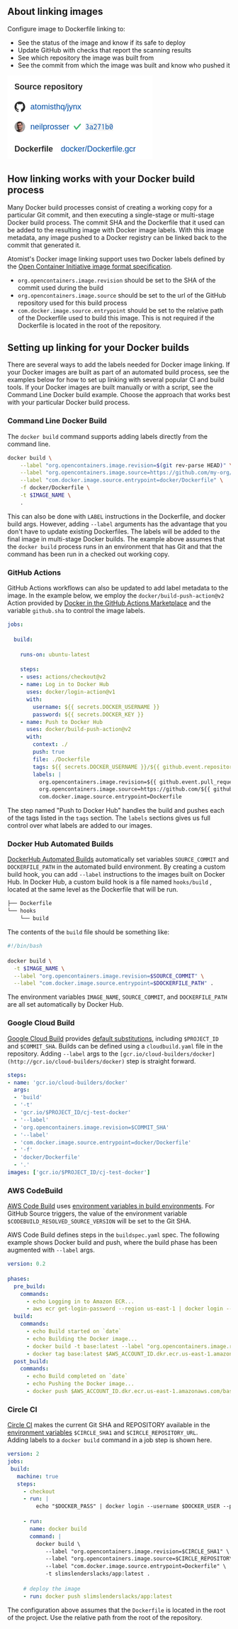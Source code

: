## About linking images

Configure image to Dockerfile linking to:

- See the status of the image and know if its safe to deploy
- Update GitHub with checks that report the scanning results
- See which repository the image was built from
- See the commit from which the image was built and know who pushed it

![Image Linked Status](img/linked-status.png)

## How linking works with your Docker build process

Many Docker build processes consist of creating a working copy for a particular Git commit, and then executing a single-stage or multi-stage Docker build process.  The commit SHA and the Dockerfile that it used can be added to the resulting image with Docker image labels.  With this image metadata, any image pushed to a Docker registry can be linked back to the commit that generated it.

Atomist's Docker image linking support uses two Docker labels defined by the [Open Container Initiative image format specification](https://github.com/opencontainers/image-spec/blob/master/annotations.md).

- `org.opencontainers.image.revision` should be set to the SHA of the commit used during the build
- `org.opencontainers.image.source` should be set to the url of the GitHub repository used for this build process
- `com.docker.image.source.entrypoint` should be set to the relative path of the Dockerfile used to build this image.  This is not required if the Dockerfile is located in the root of the repository.

## Setting up linking for your Docker builds

There are several ways to add the labels needed for Docker image linking. If your Docker images are built as part of an automated build process, see the examples below for how to set up linking with several popular CI and build tools. If your Docker images are built manually or with a script, see the Command Line Docker build example.  Choose the approach that works best with your particular Docker build process.

### Command Line Docker Build

The `docker build` command supports adding labels directly from the command line.

```bash
docker build \
    --label "org.opencontainers.image.revision=$(git rev-parse HEAD)" \
    --label "org.opencontainers.image.source=https://github.com/my-org/my-repo" \
    --label "com.docker.image.source.entrypoint=docker/Dockerfile" \
    -f docker/Dockerfile \
    -t $IMAGE_NAME \
    .
```

This can also be done with `LABEL` instructions in the Dockerfile, and docker build args.  However, adding `--label` arguments has the advantage that you don't have to update existing Dockerfiles.  The labels will be added to the final image in multi-stage Docker builds. The example above assumes that the `docker build` process runs in an environment that has Git and that the command has been run in a checked out working copy.

### GitHub Actions

GitHub Actions workflows can also be updated to add label metadata to the image.  In the example below, we employ the `docker/build-push-action@v2` Action provided by [Docker in the GitHub Actions Marketplace](https://github.com/marketplace/actions/build-and-push-docker-images) and the variable `github.sha` to control the image labels.

```yaml
jobs:

  build:

    runs-on: ubuntu-latest

    steps:
    - uses: actions/checkout@v2
    - name: Log in to Docker Hub
      uses: docker/login-action@v1
      with:
        username: ${{ secrets.DOCKER_USERNAME }}
        password: ${{ secrets.DOCKER_KEY }}
    - name: Push to Docker Hub
      uses: docker/build-push-action@v2
      with:
        context: ./
        push: true
        file: ./Dockerfile
        tags: ${{ secrets.DOCKER_USERNAME }}/${{ github.event.repository.name }}:latest
        labels: |
          org.opencontainers.image.revision=${{ github.event.pull_request.head.sha || github.event.after || github.event.release.tag_name }}
          org.opencontainers.image.source=https://github.com/${{ github.repository }}
          com.docker.image.source.entrypoint=Dockerfile
```

The step named "Push to Docker Hub" handles the build and pushes each of the tags listed in the `tags` section.  The `labels` sections gives us full control over what labels are added to our images.

### Docker Hub Automated Builds

[DockerHub Automated Builds](https://docs.docker.com/docker-hub/builds/) automatically set variables `SOURCE_COMMIT` and `DOCKERFILE_PATH` in the automated build environment.  By creating a custom build hook, you can add `--label` instructions to the images built on Docker Hub.  In Docker Hub, a custom build hook is a file named `hooks/build` , located at the same level as the Dockerfile that will be run.

```bash
├── Dockerfile
└── hooks
    └── build
```

The contents of the `build` file should be something like:

```bash
#!/bin/bash

docker build \
  -t $IMAGE_NAME \
  --label "org.opencontainers.image.revision=$SOURCE_COMMIT" \
  --label "com.docker.image.source.entrypoint=$DOCKERFILE_PATH" .
```

The environment variables `IMAGE_NAME`, `SOURCE_COMMIT`, and `DOCKERFILE_PATH` are all set automatically by Docker Hub.

### Google Cloud Build

[Google Cloud Build](https://cloud.google.com/build) provides [default substitutions](https://cloud.google.com/build/docs/configuring-builds/substitute-variable-values), including `$PROJECT_ID` and `$COMMIT_SHA`.  Builds can be defined using a `cloudbuild.yaml` file in the repository.  Adding `--label` args to the `[gcr.io/cloud-builders/docker](http://gcr.io/cloud-builders/docker)` step is straight forward.

```yaml
steps:
- name: 'gcr.io/cloud-builders/docker'
  args: 
  - 'build' 
  - '-t' 
  - 'gcr.io/$PROJECT_ID/cj-test-docker' 
  - '--label' 
  - 'org.opencontainers.image.revision=$COMMIT_SHA' 
  - '--label' 
  - 'com.docker.image.source.entrypoint=docker/Dockerfile' 
  - '-f' 
  - 'docker/Dockerfile' 
  - '.'
images: ['gcr.io/$PROJECT_ID/cj-test-docker']
```

### AWS CodeBuild

[AWS Code Build](https://docs.aws.amazon.com/codebuild/latest/userguide/sample-docker.html)  uses [environment variables in build environments](https://docs.aws.amazon.com/codebuild/latest/userguide/build-env-ref-env-vars.html).  For GitHub Source triggers, the value of the environment variable `$CODEBUILD_RESOLVED_SOURCE_VERSION` will be set to the Git SHA. 

AWS Code Build defines steps in the `buildspec.yaml` spec.  The following example shows Docker build and push, where the build phase has been augmented with  `--label` args.

```yaml
version: 0.2

phases:
  pre_build:
    commands:
      - echo Logging in to Amazon ECR...
      - aws ecr get-login-password --region us-east-1 | docker login --username AWS --password-stdin $AWS_ACCOUNT_ID.dkr.ecr.us-east-1.amazonaws.com
  build:
    commands:
      - echo Build started on `date`
      - echo Building the Docker image...          
      - docker build -t base:latest --label "org.opencontainers.image.revision=$CODEBUILD_RESOLVED_SOURCE_VERSION" --label "com.docker.image.source.entrypoint=base/Dockerfile" -f base/Dockerfile .
      - docker tag base:latest $AWS_ACCOUNT_ID.dkr.ecr.us-east-1.amazonaws.com/base:latest      
  post_build:
    commands:
      - echo Build completed on `date`
      - echo Pushing the Docker image...
      - docker push $AWS_ACCOUNT_ID.dkr.ecr.us-east-1.amazonaws.com/base:latest
```

### Circle CI

[Circle CI](https://circleci.com/docs/2.0/building-docker-images/) makes the current Git SHA and REPOSITORY available 
in the [environment variables][circle-ci-built-ins] `$CIRCLE_SHA1` and `$CIRCLE_REPOSITORY_URL`.  
Adding labels to a `docker build` command in a job step is shown here.

```yaml
version: 2
jobs:
 build:
   machine: true
   steps:
     - checkout
     - run: |
         echo "$DOCKER_PASS" | docker login --username $DOCKER_USER --password-stdin

     - run: 
       name: docker build
       command: |
         docker build \
            --label "org.opencontainers.image.revision=$CIRCLE_SHA1" \
            --label "org.opencontainers.image.source=$CIRCLE_REPOSITORY_URL" \
            --label "com.docker.image.source.entrypoint=Dockerfile" \
            -t slimslenderslacks/app:latest .

     # deploy the image
     - run: docker push slimslenderslacks/app:latest
```

The configuration above assumes that the `Dockerfile` is located in the root of the project.  Use the relative
path from the root of the repository.

[circle-ci-built-ins]: https://circleci.com/docs/2.0/env-vars/#built-in-environment-variables

